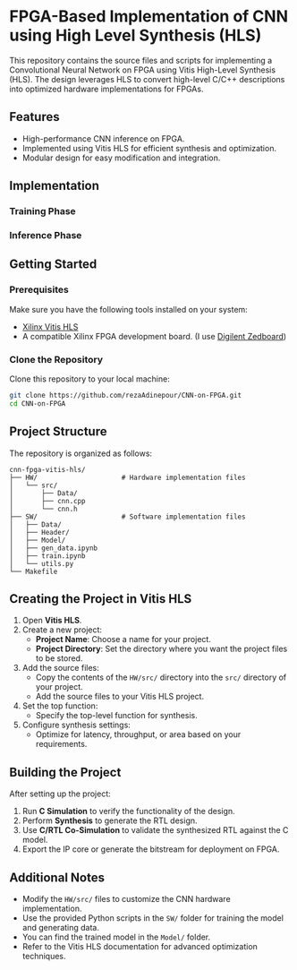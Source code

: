 # FPGA-Based Implementation of CNN using High Level Synthesis (HLS)

This repository contains the source files and scripts for implementing a Convolutional Neural Network on FPGA using Vitis High-Level Synthesis (HLS). The design leverages HLS to convert high-level C/C++ descriptions into optimized hardware implementations for FPGAs.

## Features

- High-performance CNN inference on FPGA.
- Implemented using Vitis HLS for efficient synthesis and optimization.
- Modular design for easy modification and integration.


## Implementation

### Training Phase





### Inference Phase



## Getting Started

### Prerequisites

Make sure you have the following tools installed on your system:

- [Xilinx Vitis HLS](https://www.xilinx.com/products/design-tools/vitis.html)
- A compatible Xilinx FPGA development board. (I use [Digilent Zedboard](https://digilent.com/reference/programmable-logic/zedboard/start?srsltid=AfmBOopD31UhpS6JNzArP7-XzqL7dpQ8sG8Q0-w0Np0Z0SEVcadnrD-7))

### Clone the Repository

Clone this repository to your local machine:

```bash
git clone https://github.com/rezaAdinepour/CNN-on-FPGA.git
cd CNN-on-FPGA
```

## Project Structure

The repository is organized as follows:
```
cnn-fpga-vitis-hls/
├── HW/                     # Hardware implementation files
│   └── src/                
│       ├── Data/           
│       ├── cnn.cpp         
│       └── cnn.h           
├── SW/                     # Software implementation files
│   ├── Data/
│   ├── Header/
│   ├── Model/ 
│   ├── gen_data.ipynb      
│   ├── train.ipynb         
│   └── utils.py            
└── Makefile
```

## Creating the Project in Vitis HLS

1. Open **Vitis HLS**.
2. Create a new project:
   - **Project Name**: Choose a name for your project.
   - **Project Directory**: Set the directory where you want the project files to be stored.
3. Add the source files:
   - Copy the contents of the `HW/src/` directory into the `src/` directory of your project.
   - Add the source files to your Vitis HLS project.
4. Set the top function:
   - Specify the top-level function for synthesis.
5. Configure synthesis settings:
   - Optimize for latency, throughput, or area based on your requirements.
  

## Building the Project

After setting up the project:

1. Run **C Simulation** to verify the functionality of the design.
2. Perform **Synthesis** to generate the RTL design.
3. Use **C/RTL Co-Simulation** to validate the synthesized RTL against the C model.
4. Export the IP core or generate the bitstream for deployment on FPGA.

## Additional Notes

- Modify the `HW/src/` files to customize the CNN hardware implementation.
- Use the provided Python scripts in the `SW/` folder for training the model and generating data.
- You can find the trained model in the `Model/` folder.
- Refer to the Vitis HLS documentation for advanced optimization techniques.

